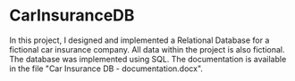 # CarInsuranceDB
In this project, I designed and implemented a Relational Database for a fictional car insurance company. All data within the project is also fictional. The database was implemented using SQL. The documentation is available in the file "Car Insurance DB - documentation.docx".
